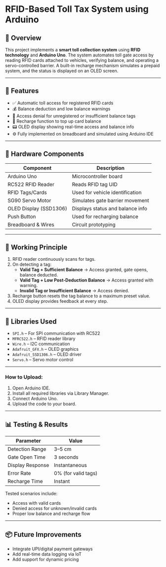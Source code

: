 #  RFID-Based Toll Tax System using Arduino

## 📌 Overview

This project implements a **smart toll collection system** using **RFID technology** and **Arduino Uno**. The system automates toll gate access by reading RFID cards attached to vehicles, verifying balance, and operating a servo-controlled barrier. A built-in recharge mechanism simulates a prepaid system, and the status is displayed on an OLED screen.

---

## 🎯 Features

- ✅ Automatic toll access for registered RFID cards
- 💰 Balance deduction and low balance warnings
- 🚫 Access denial for unregistered or insufficient balance tags
- 🔁 Recharge function to top up card balance
- 📟 OLED display showing real-time access and balance info
- ⚙️ Fully implemented on breadboard and simulated using Arduino IDE

---

## 🧰 Hardware Components

| Component            | Description                         |
|----------------------|-------------------------------------|
| Arduino Uno          | Microcontroller board               |
| RC522 RFID Reader    | Reads RFID tag UID                  |
| RFID Tags/Cards      | Used for vehicle identification     |
| SG90 Servo Motor     | Simulates gate barrier movement     |
| OLED Display (SSD1306)| Displays status and balance info   |
| Push Button          | Used for recharging balance         |
| Breadboard & Wires   | Circuit prototyping                 |

---

## 🔄 Working Principle

1. RFID reader continuously scans for tags.
2. On detecting a tag:
   - **Valid Tag + Sufficient Balance** → Access granted, gate opens, balance deducted.
   - **Valid Tag + Low Post-Deduction Balance** → Access granted with warning.
   - **Invalid Tag or Insufficient Balance** → Access denied.
3. Recharge button resets the tag balance to a maximum preset value.
4. OLED display provides feedback at every step.

---
## 🧠 Libraries Used

- `SPI.h` – For SPI communication with RC522
- `MFRC522.h` – RFID reader library
- `Wire.h` – I2C communication
- `Adafruit_GFX.h` – OLED graphics
- `Adafruit_SSD1306.h` – OLED driver
- `Servo.h` – Servo motor control

---

### How to Upload:
1. Open Arduino IDE.
2. Install all required libraries via Library Manager.
3. Connect Arduino Uno.
4. Upload the code to your board.

---

## 📊 Testing & Results

| Parameter          | Value           |
|--------------------|------------------|
| Detection Range    | 3–5 cm           |
| Gate Open Time     | 3 seconds        |
| Display Response   | Instantaneous    |
| Error Rate         | 0% (for valid tags) |
| Recharge Time      | Instant          |

Tested scenarios include:
- Access with valid cards
- Denied access for unknown/invalid cards
- Proper low balance and recharge flow

---

## 📦 Future Improvements

- Integrate UPI/digital payment gateways
- Add real-time data logging via IoT
- Add support for dynamic pricing
